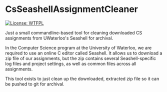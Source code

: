 # CsSeashellAssignmentCleaner
[![License: WTFPL](https://img.shields.io/badge/License-WTFPL-brightgreen.svg)](http://www.wtfpl.net/about/)

Just a small commandline-based tool for cleaning downloaded CS assignments from UWaterloo's Seashell for archival.

In the Computer Science program at the University of Waterloo, we are required to use an online C editor called Seashell. It allows us to download a zip file of our assignments, but the zip contains several Seashell-specific log files and project settings, as well as common files across all assignments.

This tool exists to just clean up the downloaded, extracted zip file so it can be pushed to git for archival.
